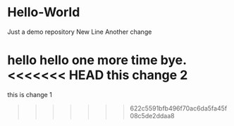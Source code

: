 # Hello-World
Just a demo repository
New Line
Another change

hello 
hello one more time
bye.
<<<<<<< HEAD
 this change 2
=======

this is change 1
>>>>>>> 622c5591bfb496f70ac6da5fa45f08c5de2ddaa8
